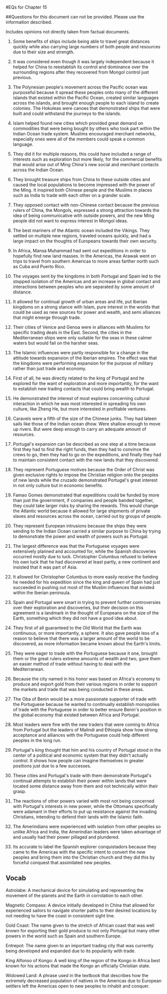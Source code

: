 #EQs for Chapter 15

##Questions for this document can not be provided. Please use the information described.

Includes opinions not directly taken from factual documents.

1. Some benefits of ships include being able to travel great distances quickly while also carrying large numbers of both people and resources due to their size and strength.

2. It was considered even though it was largely independent because it helped for China to reestablish its control and dominance over the surrounding regions after they recovered from Mongol control just previous.

3. The Polynesian people's movement across the Pacific ocean was purposeful because it spread these peoples onto many of the different islands that existed within the Pacific Ocean, created similar languages across the islands, and brought enough people to each island to create colonies. The Hokuleas were canoes that demonstrated ships that were built and could withstand the journeys to the islands.

4. Islam helped found new cities which provided great demand on commodities that were being bought by others who took part within the Indian Ocean trade system. Muslims encouraged merchant networks, especially ones were all of the members could speak a common language.

5. They did it for multiple reasons, this could have included a range of interests such as exploration but more likely, for the commercial benefits that would arise out of Ming China's new social and merchant contacts across the Indian Ocean.

6. They brought treasure ships from China to these outside cities and caused the local populations to become impressed with the power of the Ming. It inspired both Chinese people and the Muslims in places such as India to trade with each other on a grander scale.

7. They opposed contact with non-Chinese contact because the previous rulers of China, the Mongols, expressed a strong attraction towards the idea of being communicative with outside powers, and the new Ming people did not want to express interest in Mongol ideas.

8. The best mariners of the Atlantic ocean included the Vikings. They settled on multiple new regions, traveled oceans quickly, and had a large impact on the thoughts of Europeans towards their own security.

9. In Africa, Mansa Muhammad had sent out expeditions in order to hopefully find new land masses. In the Americas, the Arawak went on trips to travel from southern Americas to more areas farther north such as Cuba and Puerto Rico.

10. The voyages sent by the kingdoms in both Portugal and Spain led to the stopped isolation of the Americas and an increase in global contact and interactions between peoples who are separated by some amount of distance.

11. It allowed for continual growth of urban areas and life, put Iberian kingdoms on a strong stance with Islam, pure interest in the worlds that could be used as new sources  for power and wealth, and semi alliances that might emerge through trade.

12. Their cities of Venice and Genoa were in alliances with Muslims for specific trading deals in the East. Second, the cities in the Mediterranean ships were only suitable for the seas in these calmer waters but would fail on the harsher seas.

13. The Islamic influences were partly responsible for a change in the attitude towards expansion of the Iberian empires. The effect was that the kingdoms were performing expansion for the purpose of military rather than just trade and economy.

14. First of all, he was directly related to the king of Portugal and he explored for the want of exploration and more importantly, for the want to establish new trading contacts that could bring wealth to Portugal.

15. He demonstrated the interest of most explores concerning cultural interaction in which he was most interested in spreading his own culture, like Zheng He, but more interested in profitable ventures.

16. Caravels were a fifth of the size of the Chinese junks. They had lateen sails like those of the Indian ocean dhow. Were shallow enough to move up rivers. But were deep enough to carry an adequate amount of resources.

17. Portugal's expansion can be described as one step at a time because first they had to find the right funds, then they had to convince the crews to go, then they had to go on the expeditions, and finally they had to maintain consistent contact with the new lands that they discovered.

18. They represent Portuguese motives because the Order of Christ was given exclusive rights to impose the Christian religion onto the peoples of new lands while the cruzado demonstrated Portugal's great interest in not only culture but in economic benefits.

19. Famao Gomes demonstrated that expeditions could be funded by more than just the government, if companies and people banded together, they could take larger risks by sharing the rewards. This would change the Atlantic world because it allowed for large shipments of private slaves and resources across the ocean, carried out by groups of people.

20. They represent European intrusions because the ships they were sending to the Indian Ocean carried a similar purpose to China by trying to demonstrate the power and wealth of powers such as Portugal.

21. The largest difference was that the Portuguese voyages were extensively planned and accounted for, while the Spanish discoveries occurred mostly due to luck. Christopher Columbus refused to believe his own luck that he had discovered at least partly, a new continent and insisted that it was part of Asia.

22. It allowed for Christopher Columbus to more easily receive the funding he needed for his expedition since the king and queen of Spain had just succeeded in pushing out most of the Muslim influences that existed within the Iberian peninsula.

23. Spain and Portugal were smart in trying to prevent further controversies over their exploration and discoveries, but their decision on this agreement is a landmark in the thought of Europeans on the size of the Earth, something which they did not have a good idea about.

24. They first of all guaranteed to the Old World that the Earth was continuous, or more importantly, a sphere. It also gave people less of a reason to believe that there was a larger amount of the world to be discovered, as more information became known about the Earth's limits.

25. They were eager to trade with the Portuguese because it one, brought them or the great rulers extreme amounts of wealth and two, gave them an easier method of trade without having to deal with the Mediterranean.

26. Because the city named in his honor was based on Africa's economy to produce and export gold from their various regions in order to support the markets and trade that was being conducted in these areas.

27. The Oba of Benin would be a more passionate supporter of trade with the Portuguese because he wanted to continually establish monopolies of trade with the Portuguese in order to better ensure Benin's position in the global economy that existed between Africa and Portugal.

28. Most leaders were fine with the new traders that were coming to Africa from Portugal but the leaders of Malindi and Ethiopia show how strong acceptance and alliances with the Portuguese could help different peoples in the long run.

29. Portugal's king thought that him and his country of Portugal stood in the center of a political and economic system that they didn't actually control. It shows how people can imagine themselves in greater positions just due to a few successes.

30. These cities and Portugal's trade with them demonstrate Portugal's continual attempts to establish their power within lands that were located some distance away from them and not technically within their grasp.

31. The reactions of other powers varied with most not being concerned with Portugal's interests in new power, while the Ottomans specifically were adamant in their efforts to put up resistance against the invading Christians, intending to defend their lands with the Islamic faith.

32. The Amerindians were experienced with isolation from other peoples so unlike Africa and India, the Amerindian leaders were taken advantage of and usually had their power pillaged and plundered.

33. Its accurate to label the Spanish explorer conquistadors because they came to the Americas with the specific intent to convert the new peoples and bring them into the Christian church and they did this by forceful conquest that assimilated new peoples.

## Vocab

Astrolabe: A mechanical device for simulating and representing the movement of the planets and the Earth in corrolation to each other.

Magnetic Compass: A device initially developed in China that allowed for experienced sailors to navigate shorter paths to their desired locations by not needing to have the coast in consistent sight line.

Gold Coast: The name given to the stretch of African coast that was well known for exporting their gold produce to not only Portugal but many other powers in the world such as Spain and southern Europe.

Entrepot: The name given to an important trading city that was currently being developed and expanded due to its popularity with trade.

King Alfonso of Kongo: A well king of the region of the Kongo in Africa best known for his actions that made the Kongo an officially Christian state.

Widowed Land: A phrase used in the textbook that describes how the extremely decreased population of natives in the Americas due to European settlers left the Americas open to new peoples to inhabit and conquer.
